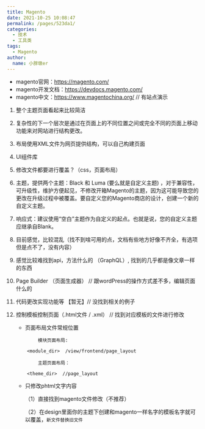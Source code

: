 ```yaml
---
title: Magento
date: 2021-10-25 10:08:47
permalink: /pages/523da1/
categories:
  - 技术
  - 工具类
tags:
  - Magento
author:
  name: 小胖墩er
---
```


- magento官网：https://magento.com/	     
- magento开发文档：https://devdocs.magento.com/
- magento中文：https://www.magentochina.org/    // 有站点演示


1. 整个主题页面看起来比较简洁		
2. 复杂性的下一个层次是通过在页面上的不同位置之间或完全不同的页面上移动功能来对网站进行结构更改。
3. 布局使用XML文件为网页提供结构，可以自己构建页面
4. UI组件库
5. 修改文件都要进行覆盖？（css，页面布局）
6. 主题，提供两个主题：Black 和 Luma  (要么就是自定义主题) ，对于兼容性，可升级性，维护方便起见，不修改开箱Magento的主题，因为这可能导致您的更改在升级过程中被覆盖。要自定义您的Magento商店的设计，创建一个新的自定义主题。
7. 响应式：建议使用“空白”主题作为自定义的起点。也就是说，您的自定义主题应继承自Blank。
8. 目前感觉，比较混乱（找不到啥可用的点，文档有些地方好像不齐全，有选项但是点不了，没有内容）
9. 感觉比较难找到api，方法什么的 （GraphQL）, 找到的几乎都是像文章一样的东西


1. Page Builder （页面生成器） // 跟wordPress的操作方式差不多，编辑页面什么的
2. 代码更改实现功能等 【暂无】// 没找到相关的例子
3. 控制模板控制页面（.html文件 / .xml） // 找到对应模板的文件进行修改	
	  - 页面布局文件常规位置
    ```
			模块页面布局:
      
        <module_dir>  /view/frontend/page_layout
      
			主题页面布局：
      
        <theme_dir>  //page_layout
    ```
	  - 只修改phtml文字内容

		（1）直接找到magento文件修改（不推荐）

		（2）在design里面你的主题下创建和magento一样名字的模板名字就可以覆盖，`新文件替换旧文件`
